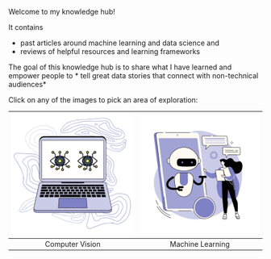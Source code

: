 Welcome to my knowledge hub!

It contains
* past articles around machine learning and data science and
* reviews of helpful resources and learning frameworks

The goal of this knowledge hub is to share what I have learned and
empower people to * tell great data stories that connect with non-technical audiences*

Click on any of the images to pick an area of exploration:

|  ![Computer Vision](./images/computer-vision.svg)  |  ![Natural Language Processing](./images/NLP-chatbot.svg)  |
|:--------------------------------------------------:|:----------------------------------------------------------:|
|                  Computer Vision                   |                      Machine Learning                      |

